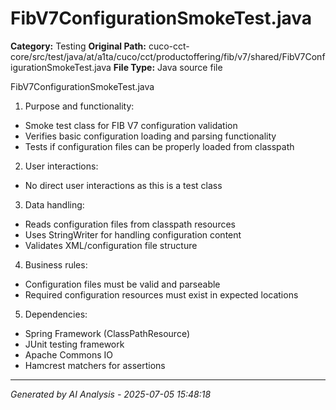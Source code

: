# FibV7ConfigurationSmokeTest.java

**Category:** Testing
**Original Path:** cuco-cct-core/src/test/java/at/a1ta/cuco/cct/productoffering/fib/v7/shared/FibV7ConfigurationSmokeTest.java
**File Type:** Java source file

FibV7ConfigurationSmokeTest.java
1. Purpose and functionality:
- Smoke test class for FIB V7 configuration validation
- Verifies basic configuration loading and parsing functionality
- Tests if configuration files can be properly loaded from classpath

2. User interactions:
- No direct user interactions as this is a test class

3. Data handling:
- Reads configuration files from classpath resources
- Uses StringWriter for handling configuration content
- Validates XML/configuration file structure

4. Business rules:
- Configuration files must be valid and parseable
- Required configuration resources must exist in expected locations

5. Dependencies:
- Spring Framework (ClassPathResource)
- JUnit testing framework
- Apache Commons IO
- Hamcrest matchers for assertions

---
*Generated by AI Analysis - 2025-07-05 15:48:18*
